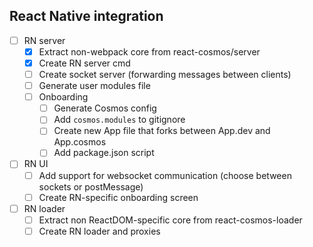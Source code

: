 ## React Native integration

- [ ] RN server
  - [x] Extract non-webpack core from react-cosmos/server
  - [x] Create RN server cmd
  - [ ] Create socket server (forwarding messages between clients)
  - [ ] Generate user modules file
  - [ ] Onboarding
    - [ ] Generate Cosmos config
    - [ ] Add `cosmos.modules` to gitignore
    - [ ] Create new App file that forks between App.dev and App.cosmos
    - [ ] Add package.json script
- [ ] RN UI
  - [ ] Add support for websocket communication (choose between sockets or postMessage)
  - [ ] Create RN-specific onboarding screen
- [ ] RN loader
  - [ ] Extract non ReactDOM-specific core from react-cosmos-loader
  - [ ] Create RN loader and proxies
